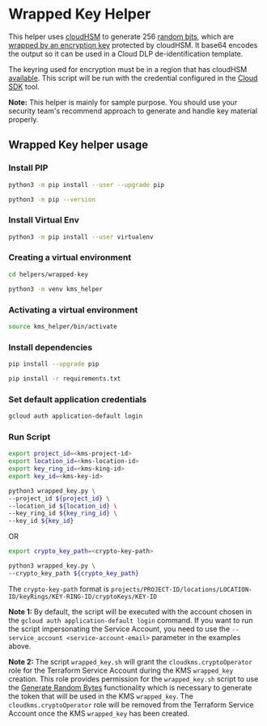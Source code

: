 # Wrapped Key Helper

This helper uses [cloudHSM](https://cloud.google.com/kms/docs/hsm#create-a-key) to generate 256 [random bits](https://cloud.google.com/kms/docs/generate-random), which are [wrapped by an encryption key](https://cloud.google.com/kms/docs/encrypt-decrypt) protected by cloudHSM.
It base64 encodes the output so it can be used in a Cloud DLP de-identification template.

The keyring used for encryption must be in a region that has cloudHSM [available](https://cloud.google.com/kms/docs/locations#regional:).
This script will be run with the credential configured in the [Cloud SDK](https://cloud.google.com/sdk/docs/authorizing#authorizing_with_a_user_account) tool.

__Note:__ This helper is mainly for sample purpose. You should use your security team's recommend approach to generate and handle key material properly.

## Wrapped Key helper usage

### Install PIP

```sh
python3 -m pip install --user --upgrade pip

python3 -m pip --version
```

### Install Virtual Env

```sh
python3 -m pip install --user virtualenv
```

### Creating a virtual environment

```sh
cd helpers/wrapped-key

python3 -m venv kms_helper
```

### Activating a virtual environment

```sh
source kms_helper/bin/activate
```

### Install dependencies

```sh
pip install --upgrade pip

pip install -r requirements.txt
```

### Set default application credentials

```sh
gcloud auth application-default login
```

### Run Script

```sh
export project_id=<kms-project-id>
export location_id=<kms-location-id>
export key_ring_id=<kms-king-id>
export key_id=<kms-key-id>

python3 wrapped_key.py \
--project_id ${project_id} \
--location_id ${location_id} \
--key_ring_id ${key_ring_id} \
--key_id ${key_id}
```

OR

```sh
export crypto_key_path=<crypto-key-path>

python3 wrapped_key.py \
--crypto_key_path ${crypto_key_path}
```

The `crypto-key-path` format is `projects/PROJECT-ID/locations/LOCATION-ID/keyRings/KEY-RING-ID/cryptoKeys/KEY-ID`

**Note 1:** By default, the script will be executed with the account chosen in the `gcloud auth application-default login` command. If you want to run the script impersonating the Service Account, you need to use the `--service_account <service-account-email>` parameter in the examples above.

**Note 2:** The script `wrapped_key.sh` will grant the  `cloudkms.cryptoOperator` role for the Terraform Service Account during the KMS `wrapped_key` creation. This role provides permission for the `wrapped_key.sh` script to use the [Generate Random Bytes](https://cloud.google.com/kms/docs/generate-random#kms-generate-random-bytes-python) functionality which is necessary to generate the token that will be used in the KMS `wrapped_key`. The `cloudkms.cryptoOperator` role will be removed from the Terraform Service Account once the KMS `wrapped_key` has been created.
